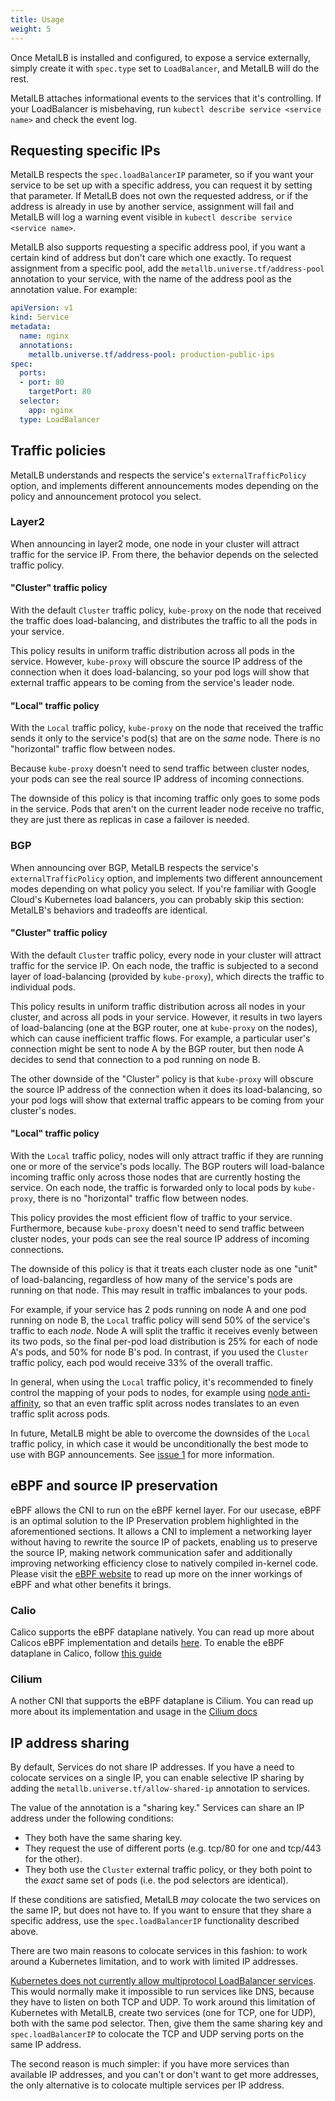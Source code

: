 ```yaml
---
title: Usage
weight: 5
---
```


Once MetalLB is installed and configured, to expose a service
externally, simply create it with `spec.type` set to `LoadBalancer`,
and MetalLB will do the rest.

MetalLB attaches informational events to the services that it's
controlling. If your LoadBalancer is misbehaving, run `kubectl
describe service <service name>` and check the event log.

## Requesting specific IPs

MetalLB respects the `spec.loadBalancerIP` parameter, so if you want
your service to be set up with a specific address, you can request it
by setting that parameter. If MetalLB does not own the requested
address, or if the address is already in use by another service,
assignment will fail and MetalLB will log a warning event visible in
`kubectl describe service <service name>`.

MetalLB also supports requesting a specific address pool, if you want
a certain kind of address but don't care which one exactly. To request
assignment from a specific pool, add the
`metallb.universe.tf/address-pool` annotation to your service, with the
name of the address pool as the annotation value. For example:

```yaml
apiVersion: v1
kind: Service
metadata:
  name: nginx
  annotations:
    metallb.universe.tf/address-pool: production-public-ips
spec:
  ports:
  - port: 80
    targetPort: 80
  selector:
    app: nginx
  type: LoadBalancer
```

## Traffic policies

MetalLB understands and respects the service's `externalTrafficPolicy` option,
and implements different announcements modes depending on the policy and
announcement protocol you select.

### Layer2

When announcing in layer2 mode, one node in your cluster will attract traffic
for the service IP. From there, the behavior depends on the selected traffic
policy.

#### "Cluster" traffic policy

With the default `Cluster` traffic policy, `kube-proxy` on the node that
received the traffic does load-balancing, and distributes the traffic to all the
pods in your service.

This policy results in uniform traffic distribution across all pods in
the service. However, `kube-proxy` will obscure the source IP address
of the connection when it does load-balancing, so your pod logs will
show that external traffic appears to be coming from the service's
leader node.

#### "Local" traffic policy

With the `Local` traffic policy, `kube-proxy` on the node that received the
traffic sends it only to the service's pod(s) that are on the _same_ node. There
is no "horizontal" traffic flow between nodes.

Because `kube-proxy` doesn't need to send traffic between cluster nodes, your
pods can see the real source IP address of incoming connections.

The downside of this policy is that incoming traffic only goes to some pods in
the service. Pods that aren't on the current leader node receive no traffic,
they are just there as replicas in case a failover is needed.

### BGP

When announcing over BGP, MetalLB respects the service's
`externalTrafficPolicy` option, and implements two different
announcement modes depending on what policy you select. If you're
familiar with Google Cloud's Kubernetes load balancers, you can
probably skip this section: MetalLB's behaviors and tradeoffs are
identical.

#### "Cluster" traffic policy

With the default `Cluster` traffic policy, every node in your cluster
will attract traffic for the service IP. On each node, the traffic is
subjected to a second layer of load-balancing (provided by
`kube-proxy`), which directs the traffic to individual pods.

This policy results in uniform traffic distribution across all nodes
in your cluster, and across all pods in your service. However, it
results in two layers of load-balancing (one at the BGP router, one at
`kube-proxy` on the nodes), which can cause inefficient traffic
flows. For example, a particular user's connection might be sent to
node A by the BGP router, but then node A decides to send that
connection to a pod running on node B.

The other downside of the "Cluster" policy is that `kube-proxy` will
obscure the source IP address of the connection when it does its
load-balancing, so your pod logs will show that external traffic
appears to be coming from your cluster's nodes.

#### "Local" traffic policy

With the `Local` traffic policy, nodes will only attract traffic if
they are running one or more of the service's pods locally. The BGP
routers will load-balance incoming traffic only across those nodes
that are currently hosting the service. On each node, the traffic is
forwarded only to local pods by `kube-proxy`, there is no "horizontal"
traffic flow between nodes.

This policy provides the most efficient flow of traffic to your
service. Furthermore, because `kube-proxy` doesn't need to send
traffic between cluster nodes, your pods can see the real source IP
address of incoming connections.

The downside of this policy is that it treats each cluster node as one
"unit" of load-balancing, regardless of how many of the service's pods
are running on that node. This may result in traffic imbalances to
your pods.

For example, if your service has 2 pods running on node A and one pod
running on node B, the `Local` traffic policy will send 50% of the
service's traffic to each _node_. Node A will split the traffic it
receives evenly between its two pods, so the final per-pod load
distribution is 25% for each of node A's pods, and 50% for node B's
pod. In contrast, if you used the `Cluster` traffic policy, each pod
would receive 33% of the overall traffic.

In general, when using the `Local` traffic policy, it's recommended to
finely control the mapping of your pods to nodes, for example
using
[node anti-affinity](https://kubernetes.io/docs/concepts/configuration/assign-pod-node/#affinity-and-anti-affinity),
so that an even traffic split across nodes translates to an even
traffic split across pods.

In future, MetalLB might be able to overcome the downsides of the
`Local` traffic policy, in which case it would be unconditionally the
best mode to use with BGP
announcements. See
[issue 1](https://github.com/metallb/metallb/issues/1) for more
information.

## eBPF and source IP preservation

eBPF allows the CNI to run on the eBPF kernel layer. For our usecase, eBPF
is an optimal solution to the IP Preservation problem highlighted in the aforementioned
sections. It allows a CNI to implement a networking layer without having to
rewrite the source IP of packets, enabling us to preserve the source IP, making
network communication safer and additionally improving networking efficiency
close to natively compiled in-kernel code. Please visit the
[eBPF website](https://ebpf.io/) to read up more on the inner
workings of eBPF and what other benefits it brings.

### Calio

Calico supports the eBPF dataplane natively. You can read up more about
Calicos eBPF implementation and details [here](https://docs.projectcalico.org/about/about-ebpf).
To enable the eBPF dataplane in Calico, follow [this guide](https://docs.projectcalico.org/maintenance/ebpf/enabling-bpf)

### Cilium

A nother CNI that supports the eBPF dataplane is Cilium. You can read up more
about its implementation and usage in the [Cilium docs](https://docs.cilium.io/en/latest/bpf/)

## IP address sharing

By default, Services do not share IP addresses. If you have a need to
colocate services on a single IP, you can enable selective IP sharing
by adding the `metallb.universe.tf/allow-shared-ip` annotation to
services.

The value of the annotation is a "sharing key." Services can share an
IP address under the following conditions:

- They both have the same sharing key.
- They request the use of different ports (e.g. tcp/80 for one and
  tcp/443 for the other).
- They both use the `Cluster` external traffic policy, or they both point to the
  _exact_ same set of pods (i.e. the pod selectors are identical).

If these conditions are satisfied, MetalLB _may_ colocate the two
services on the same IP, but does not have to. If you want to ensure
that they share a specific address, use the `spec.loadBalancerIP`
functionality described above.

There are two main reasons to colocate services in this fashion: to
work around a Kubernetes limitation, and to work with limited IP
addresses.

[Kubernetes does not currently allow multiprotocol LoadBalancer services](https://github.com/kubernetes/kubernetes/issues/23880). This
would normally make it impossible to run services like DNS, because
they have to listen on both TCP and UDP. To work around this
limitation of Kubernetes with MetalLB, create two services (one for
TCP, one for UDP), both with the same pod selector. Then, give them
the same sharing key and `spec.loadBalancerIP` to colocate the TCP and
UDP serving ports on the same IP address.

The second reason is much simpler: if you have more services than
available IP addresses, and you can't or don't want to get more
addresses, the only alternative is to colocate multiple services per
IP address.
